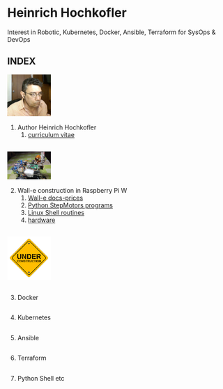 # Heinrich Hochkofler
Interest in Robotic, Kubernetes, Docker, Ansible, Terraform for SysOps & DevOps

## INDEX

<img src="./curriculum/foto_HH.jpg" width="100"/>

1. Author Heinrich Hochkofler
   1.  [curriculum vitae](./curriculum)

##

<img src="./Wall-e_Docs/wall-e.png" width="100"/>

2. Wall-e construction in Raspberry Pi W
   1. [Wall-e docs-prices](./Wall-e_Docs)
   2. [Python StepMotors programs](./software-python)
   3. [Linux Shell routines](./software-shell)
   4. [hardware](./hardware)

##

<img src="./under_construction.png" width="100"/>

##

3. Docker

##

4. Kubernetes

##

5. Ansible

##

6. Terraform

##

7. Python Shell etc

##

   